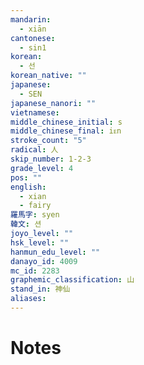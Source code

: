 ```yaml
---
mandarin:
  - xiān
cantonese:
  - sin1
korean:
  - 선
korean_native: ""
japanese:
  - SEN
japanese_nanori: ""
vietnamese:
middle_chinese_initial: s
middle_chinese_final: iᴇn
stroke_count: "5"
radical: 人
skip_number: 1-2-3
grade_level: 4
pos: ""
english:
  - xian
  - fairy
羅馬字: syen
韓文: 션
joyo_level: ""
hsk_level: ""
hanmun_edu_level: ""
danayo_id: 4009
mc_id: 2283
graphemic_classification: 山
stand_in: 神仙
aliases:
---
```


# Notes
